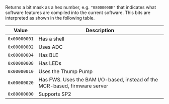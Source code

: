 Returns a bit mask as a hex number, e.g. `"08000000E"` that indicates what software features are compiled into the
current software. This bits are interpreted as shown in the following table.

| Value | Description |
| --- | --------------- |
| `0x00000001` | Has a shell |
| `0x00000002` | Uses ADC |
| `0x00000004` | Has BLE |
| `0x00000008` | Has LEDs |
| `0x00000010` | Uses the Thump Pump |
| `0x00000020` | Has FWS. Uses the BAM I/O-based, instead of the MCR-based, firmware server |
| `0x80000000` | Supports SP2 |